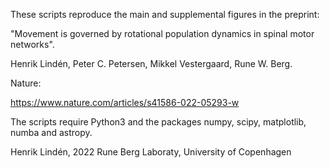These scripts reproduce the main and supplemental figures in the preprint:


"Movement is governed by rotational population dynamics in spinal motor networks".

Henrik Lindén, Peter C. Petersen, Mikkel Vestergaard, Rune W. Berg.

Nature:

https://www.nature.com/articles/s41586-022-05293-w


The scripts require Python3 and the packages numpy, scipy, matplotlib, numba and astropy. 

Henrik Lindén, 2022
Rune Berg Laboraty, University of Copenhagen
